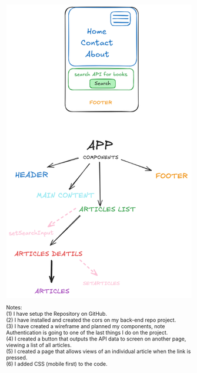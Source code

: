 ![Wireframe Image](./wireframes_projects.png)


Notes:</br>
(1) I have setup the Repository on GitHub.</br>
(2) I have installed and created the cors on my back-end repo project.</br>
(3) I have created a wireframe and planned my components, note Authentication is going to one of the last things I do on the project.</br>
(4) I created a button that outputs the API data to screen on another page, viewing a list of all articles.</br>
(5) I created a page that allows views of an individual article when the link is pressed.</br>
(6) I added CSS (mobile first) to the code.</br>
